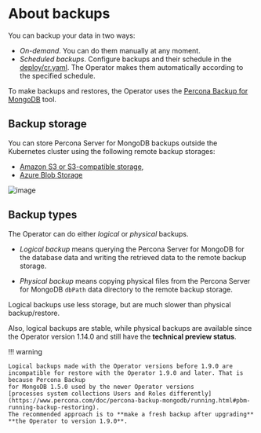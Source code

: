 # About backups

You can backup your data in two ways:

* *On-demand*. You can do them manually at any moment.
* *Scheduled backups*. Configure backups and their schedule in the [deploy/cr.yaml](https://github.com/percona/percona-server-mongodb-operator/blob/main/deploy/cr.yaml). The Operator makes them automatically according to the specified schedule.

To make backups and restores, the Operator uses the [Percona Backup for MongoDB](https://github.com/percona/percona-backup-mongodb) tool.

## Backup storage

You can store Percona Server for MongoDB backups outside the Kubernetes
cluster using the following remote backup storages: 

* [Amazon S3 or S3-compatible storage](https://en.wikipedia.org/wiki/Amazon_S3#S3_API_and_competing_services),
* [Azure Blob Storage](https://azure.microsoft.com/en-us/services/storage/blobs/)

![image](assets/images/backup-cloud.svg)

## Backup types

<a name="physical"></a> The Operator can do either *logical* or *physical* backups.

* *Logical backup* means querying the Percona Server for MongoDB for the database data and writing the retrieved data to the remote backup storage.

* *Physical backup* means copying physical files from the Percona Server for MongoDB `dbPath` data directory to the remote backup storage.

Logical backups use less storage, but are much slower than physical backup/restore.

Also, logical backups are stable, while physical backups are available since the
Operator version 1.14.0 and still have the **technical preview status**.

!!! warning

    Logical backups made with the Operator versions before 1.9.0 are
    incompatible for restore with the Operator 1.9.0 and later. That is because Percona Backup
    for MongoDB 1.5.0 used by the newer Operator versions
    [processes system collections Users and Roles differently](https://www.percona.com/doc/percona-backup-mongodb/running.html#pbm-running-backup-restoring).
    The recommended approach is to **make a fresh backup after upgrading**
    **the Operator to version 1.9.0**.
